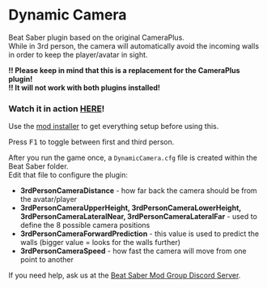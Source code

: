 # Dynamic Camera
Beat Saber plugin based on the original CameraPlus.  
While in 3rd person, the camera will automatically avoid the incoming walls in order to keep the player/avatar in sight.

**__!!__ Please keep in mind that this is a replacement for the CameraPlus plugin!**  
**__!!__ It will not work with both plugins installed!**  

### Watch it in action [HERE](https://www.youtube.com/watch?v=y0fMcUkKPFE)!

Use the [mod installer](https://github.com/Umbranoxio/BeatSaberModInstaller/releases) to get everything setup before using this.

Press <kbd>F1</kbd> to toggle between first and third person.

After you run the game once, a `DynamicCamera.cfg` file is created within the Beat Saber folder.  
Edit that file to configure the plugin:
* **3rdPersonCameraDistance** - how far back the camera should be from the avatar/player  
* **3rdPersonCameraUpperHeight, 3rdPersonCameraLowerHeight, 3rdPersonCameraLateralNear, 3rdPersonCameraLateralFar** - used to define the 8 possible camera positions  
* **3rdPersonCameraForwardPrediction** - this value is used to predict the walls (bigger value = looks for the walls further)  
* **3rdPersonCameraSpeed** - how fast the camera will move from one point to another

If you need help, ask us at the [Beat Saber Mod Group Discord Server](https://discord.gg/Cz6PTM5).
